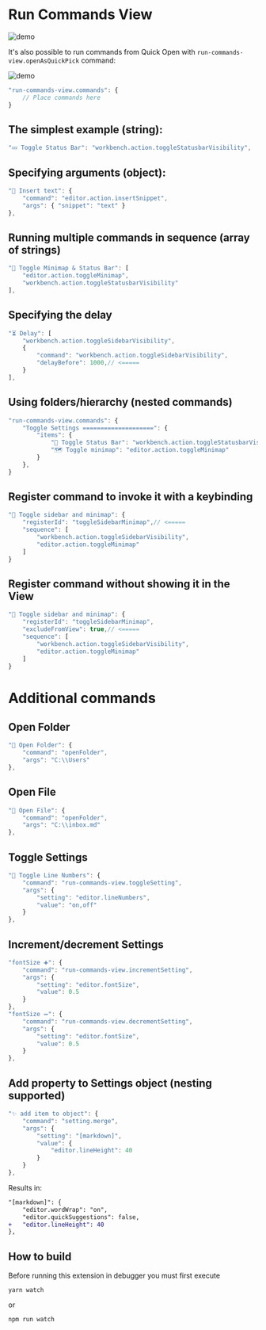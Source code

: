 # Run Commands View

![demo](https://raw.githubusercontent.com/usernamehw/vscode-run-commands-view/master/img/demo.gif)

It's also possible to run commands from Quick Open with `run-commands-view.openAsQuickPick` command:

![demo](https://raw.githubusercontent.com/usernamehw/vscode-run-commands-view/master/img/quick_pick_demo.png)

```js
"run-commands-view.commands": {
	// Place commands here
}
```

## The simplest example (string):

```js
"💤 Toggle Status Bar": "workbench.action.toggleStatusbarVisibility",
```

## Specifying arguments (object):

```js
"🔶 Insert text": {
	"command": "editor.action.insertSnippet",
	"args": { "snippet": "text" }
},
```

## Running multiple commands in sequence (array of strings)

```js
"📒 Toggle Minimap & Status Bar": [
	"editor.action.toggleMinimap",
	"workbench.action.toggleStatusbarVisibility"
],
```

## Specifying the delay

```js
"⏳ Delay": [
	"workbench.action.toggleSidebarVisibility",
	{
		"command": "workbench.action.toggleSidebarVisibility",
		"delayBefore": 1000,// <=====
	}
],
```

## Using folders/hierarchy (nested commands)

```js
"run-commands-view.commands": {
	"Toggle Settings ====================": {
		"items": {
			"🔋 Toggle Status Bar": "workbench.action.toggleStatusbarVisibility",
			"🗺 Toggle minimap": "editor.action.toggleMinimap"
		}
	},
}
```

## Register command to invoke it with a keybinding

```js
"📜 Toggle sidebar and minimap": {
	"registerId": "toggleSidebarMinimap",// <=====
	"sequence": [
		"workbench.action.toggleSidebarVisibility",
		"editor.action.toggleMinimap"
	]
}
```

## Register command without showing it in the View

```js
"📜 Toggle sidebar and minimap": {
	"registerId": "toggleSidebarMinimap",
	"excludeFromView": true,// <=====
	"sequence": [
		"workbench.action.toggleSidebarVisibility",
		"editor.action.toggleMinimap"
	]
}
```

# Additional commands

## Open Folder

```js
"📁 Open Folder": {
	"command": "openFolder",
	"args": "C:\\Users"
},
```

## Open File

```js
"📝 Open File": {
	"command": "openFolder",
	"args": "C:\\inbox.md"
},
```

## Toggle Settings

```js
"🔢 Toggle Line Numbers": {
	"command": "run-commands-view.toggleSetting",
	"args": {
		"setting": "editor.lineNumbers",
		"value": "on,off"
	}
},
```

## Increment/decrement Settings

```js
"fontSize ➕": {
	"command": "run-commands-view.incrementSetting",
	"args": {
		"setting": "editor.fontSize",
		"value": 0.5
	}
},
"fontSize ➖": {
	"command": "run-commands-view.decrementSetting",
	"args": {
		"setting": "editor.fontSize",
		"value": 0.5
	}
},
```

## Add property to Settings object (nesting supported)

```js
"✨ add item to object": {
	"command": "setting.merge",
	"args": {
		"setting": "[markdown]",
		"value": {
			"editor.lineHeight": 40
		}
	}
},
```
Results in:
```diff
"[markdown]": {
	"editor.wordWrap": "on",
	"editor.quickSuggestions": false,
+	"editor.lineHeight": 40
},
```

## How to build

Before running this extension in debugger you must first execute
```
yarn watch
```
or
```
npm run watch
```
